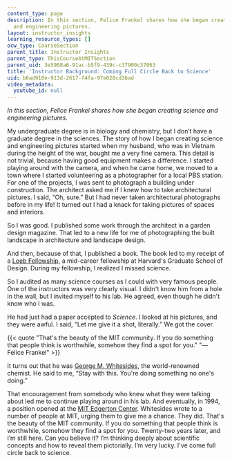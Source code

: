 ```yaml
---
content_type: page
description: In this section, Felice Frankel shares how she began creating science
  and engineering pictures.
layout: instructor_insights
learning_resource_types: []
ocw_type: CourseSection
parent_title: Instructor Insights
parent_type: ThisCourseAtMITSection
parent_uid: 3e5908a6-91ac-b5f9-439c-c37900c37063
title: 'Instructor Background: Coming Full Circle Back to Science'
uid: b6ad918e-913d-2617-f4fa-97e028cd36ad
video_metadata:
  youtube_id: null
---
```


_In this section, Felice Frankel shares how she began creating science and engineering pictures._

My undergraduate degree is in biology and chemistry, but I don’t have a graduate degree in the sciences. The story of how I began creating science and engineering pictures started when my husband, who was in Vietnam during the height of the war, bought me a very fine camera. This detail is not trivial, because having good equipment makes a difference. I started playing around with the camera, and when he came home, we moved to a town where I started volunteering as a photographer for a local PBS station. For one of the projects, I was sent to photograph a building under construction. The architect asked me if I knew how to take architectural pictures. I said, “Oh, sure.” But I had never taken architectural photographs before in my life! It turned out I had a knack for taking pictures of spaces and interiors.

So I was good. I published some work through the architect in a garden design magazine. That led to a new life for me of photographing the built landscape in architecture and landscape design.

And then, because of that, I published a book. The book led to my receipt of a [Loeb Fellowship](http://www.gsd.harvard.edu/loeb-fellowship/), a mid-career fellowship at Harvard's Graduate School of Design. During my fellowship, I realized I missed science.

So I audited as many science courses as I could with very famous people. One of the instructors was very clearly visual. I didn't know him from a hole in the wall, but I invited myself to his lab. He agreed, even though he didn't know who I was.

He had just had a paper accepted to _Science_. I looked at his pictures, and they were awful. I said, “Let me give it a shot, literally.” We got the cover.

{{< quote "That's the beauty of the MIT community. If you do something that people think is worthwhile, somehow they find a spot for you." "— Felice Frankel" >}}

It turns out that he was [George M. Whitesides](https://chemistry.harvard.edu/people/george-whitesides), the world-renowned chemist. He said to me, “Stay with this. You're doing something no one's doing.”

That encouragement from somebody who knew what they were talking about led me to continue playing around in his lab. And eventually, in 1994, a position opened at the [MIT Edgerton Center](https://edgerton.mit.edu/). Whitesides wrote to a number of people at MIT, urging them to give me a chance. They did. That's the beauty of the MIT community. If you do something that people think is worthwhile, somehow they find a spot for you. Twenty-two years later, and I’m still here. Can you believe it? I’m thinking deeply about scientific concepts and how to reveal them pictorially. I’m very lucky. I've come full circle back to science.